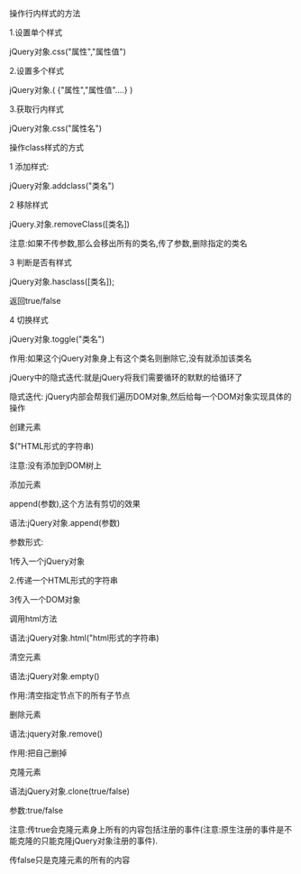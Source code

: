 操作行内样式的方法

1.设置单个样式

jQuery对象.css("属性","属性值")

2.设置多个样式

jQuery对象.(  {"属性","属性值"....}  )

3.获取行内样式

jQuery对象.css("属性名")

操作class样式的方式

1 添加样式:

jQuery对象.addclass("类名")

2 移除样式

jQuery.对象.removeClass([类名])

注意:如果不传参数,那么会移出所有的类名,传了参数,删除指定的类名

3 判断是否有样式

jQuery对象.hasclass([类名]);

返回true/false

4 切换样式

jQuery对象.toggle("类名")

作用:如果这个jQuery对象身上有这个类名则删除它,没有就添加该类名

jQuery中的隐式迭代:就是jQuery将我们需要循环的默默的给循环了

隐式迭代: jQuery内部会帮我们遍历DOM对象,然后给每一个DOM对象实现具体的操作

创建元素

$("HTML形式的字符串)

注意:没有添加到DOM树上

添加元素

append(参数),这个方法有剪切的效果

语法:jQuery对象.append(参数)

参数形式:

1传入一个jQuery对象

2.传递一个HTML形式的字符串

3传入一个DOM对象

调用html方法

语法:jQuery对象.html("html形式的字符串)

清空元素

语法:jQuery对象.empty()

作用:清空指定节点下的所有子节点

删除元素

语法:jquery对象.remove()

作用:把自己删掉

克隆元素

语法jQuery对象.clone(true/false)

参数:true/false

注意:传true会克隆元素身上所有的内容包括注册的事件(注意:原生注册的事件是不能克隆的只能克隆jQuery对象注册的事件).

传false只是克隆元素的所有的内容